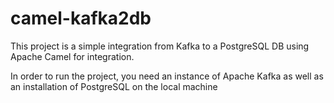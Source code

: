 # camel-kafka2db

This project is a simple integration from Kafka to a PostgreSQL DB using Apache Camel for integration.

In order to run the project, you need an instance of Apache Kafka as well as an installation of PostgreSQL on the local machine